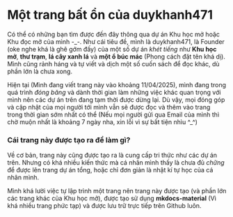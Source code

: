 # Một trang bất ổn của duykhanh471

Có thể có những bạn tìm được đến đây thông qua dự án Khu học mở hoặc Khu đọc mở của mình -_-. Như cái tiêu đề, mình là duykhanh471, là Founder (oke nghe khá là ghê gớm đấy) của một số dự án *khét tiếng* như **Khu học mở**, **thư trạm**, **lá cây xanh lá** và **một ổ búc mác** (Phong cách đặt tên khá dị). Mình cũng rảnh háng và tự viết và dịch một số cuốn sách để đọc khác, dù phần lớn là chưa xong.

Hiện tại (Mình đang viết trang này vào khoảng 11/04/2025), mình đang trong quá trình *đóng băng* và dành thời gian làm những việc khác quan trọng với mình nên các dự án trên đang tạm thời được dừng lại. Dù vậy, mọi đóng góp và cập nhật của mọi người tới mình vẫn sẽ được đọc và thêm vào trang trong thời gian sớm nhất có thể (Nếu mọi người gửi qua Email của mình thì chờ muộn nhất là khoảng 7 ngày nha, xin lỗi vì sự bất tiện nhìu ^_^)

### Cái trang này được tạo ra để làm gì?

Về cơ bản, trang này cũng được tạo ra là cung cấp tri thức như các dự án trên. Nhưng có khá nhiều kiến thức mà cá nhân mình thấy là chưa đủ *chững* để được lên trang dự án tổng, hoặc chỉ đơn giản là nhật kí tự học của cá nhân mình.

Mình khá lười việc tự lập trình một trang nên trang này được tạo (và phần lớn các trang khác của Khu học mở), được tạo sử dụng **mkdocs-material** (Vì khá nhiều trang phức tạp) và được lưu trữ trực tiếp trên Github luôn.